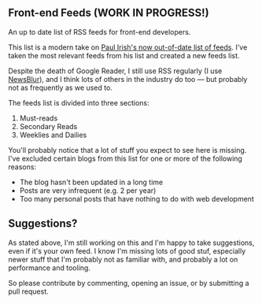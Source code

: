 ## Front-end Feeds (WORK IN PROGRESS!)

An up to date list of RSS feeds for front-end developers.

This list is a modern take on [Paul Irish's now out-of-date list of feeds](http://www.paulirish.com/2011/web-browser-frontend-and-standards-feeds-to-follow/). I've taken the most relevant feeds from his list and created a new feeds list.

Despite the death of Google Reader, I still use RSS regularly (I use [NewsBlur](http://newsblur.com)), and I think lots of others in the industry do too &mdash; but probably not as frequently as we used to.

The feeds list is divided into three sections:

1. Must-reads
2. Secondary Reads
3. Weeklies and Dailies

You'll probably notice that a lot of stuff you expect to see here is missing. I've excluded certain blogs from this list for one or more of the following reasons:

* The blog hasn't been updated in a long time
* Posts are very infrequent (e.g. 2 per year)
* Too many personal posts that have nothing to do with web development

## Suggestions?
As stated above, I'm still working on this and I'm happy to take suggestions, even if it's your own feed. I know I'm missing lots of good stuf, especially newer stuff that I'm probably not as familiar with, and probably a lot on performance and tooling.

So please contribute by commenting, opening an issue, or by submitting a pull request.



